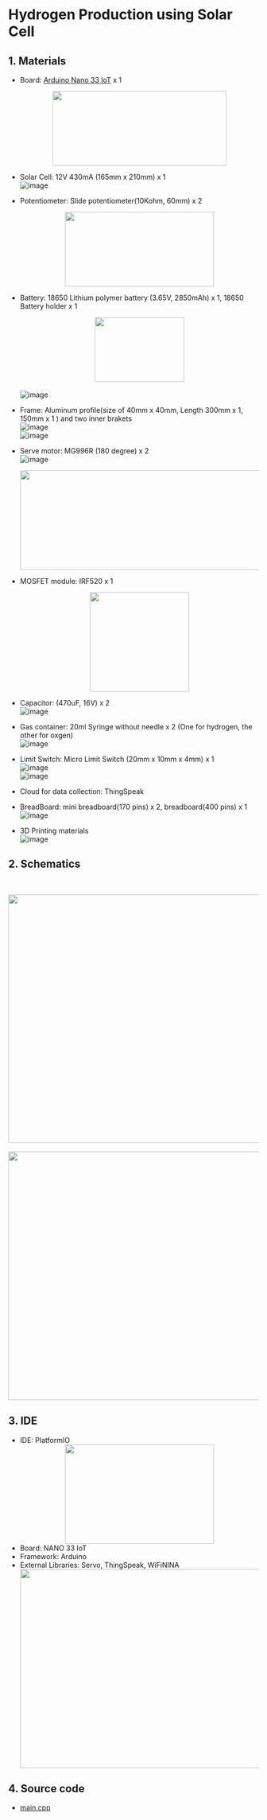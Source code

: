 # Hydrogen Production using Solar Cell 


## 1. Materials
 - Board: [Arduino Nano 33 IoT](https://store-usa.arduino.cc/products/arduino-nano-33-iot) x 1 
   <br><center><img src="https://user-images.githubusercontent.com/24539773/196139174-9f35df38-fccd-4a61-90d6-cf9083055df7.png" width="350" height="150"></center>


 - Solar Cell: 12V 430mA (165mm x 210mm) x 1
   <br>![image](https://user-images.githubusercontent.com/24539773/196139610-4e6d90d5-6e4b-46d4-8e78-0af7e12ff71a.png)

 -  Potentiometer: Slide potentiometer(10Kohm, 60mm) x 2
    <br><center><img src="https://user-images.githubusercontent.com/24539773/196139798-0f99e40f-3033-4aea-8e89-70e18fa872e2.png" width="300" height="150"></center>

 -  Battery: 18650 Lithium polymer battery (3.65V, 2850mAh) x 1, 18650 Battery holder x 1
    <br><center><img src="https://user-images.githubusercontent.com/24539773/196142917-96c628a4-c243-45d7-97d8-1ee9a2eac63f.png" width="180" height="130"></center>
    <br>![image](https://user-images.githubusercontent.com/24539773/196143255-030dae8d-5aaf-44dc-a31b-cfddcaa98608.png)


 -  Frame: Aluminum profile(size of 40mm x 40mm, Length 300mm x 1, 150mm x 1 ) and two inner brakets 
    <br>![image](https://user-images.githubusercontent.com/24539773/196143647-7780ec18-cb9c-42e8-8c5e-1da83c12dcef.png)
    <br>![image](https://user-images.githubusercontent.com/24539773/196342645-c2c19511-9486-40a7-9dfa-8e017d8fcdb0.png)

 -  Serve motor: MG996R (180 degree) x 2
    <br>![image](https://user-images.githubusercontent.com/24539773/196140738-d56a92d2-846e-47ed-a68b-455eb37a92dd.png)
    <br><center><img src="https://user-images.githubusercontent.com/24539773/196348289-68f05b2b-3754-41da-ab18-15733a44907c.png" width="600" height="200"></center>


 -  MOSFET module: IRF520 x 1
    <br><center><img src="https://user-images.githubusercontent.com/24539773/196126013-d468d98e-1329-424f-954f-2957cacb88dc.png" width="200" height="200"></center>
 -  Capacitor: (470uF, 16V) x 2
    <br>![image](https://user-images.githubusercontent.com/24539773/196141943-f7f55970-9b65-4627-8c66-d29f4d0bb8db.png)

 -  Gas container: 20ml Syringe without needle x 2 (One for hydrogen, the other for oxgen)
    <br>![image](https://user-images.githubusercontent.com/24539773/196142093-68618e82-0b3f-4c0b-a6c3-c265447f8009.png)

 -  Limit Switch: Micro Limit Switch (20mm x 10mm x 4mm) x 1
    <br>![image](https://user-images.githubusercontent.com/24539773/196125048-a510d89f-af0a-44c9-9fc9-8f59de2e4870.png)
    <br>![image](https://user-images.githubusercontent.com/24539773/196144259-121463aa-755d-4f15-8f19-072e7159a8f2.png)


 -  Cloud for data collection: ThingSpeak
 -  BreadBoard: mini breadboard(170 pins) x 2, breadboard(400 pins) x 1 
    <br>![image](https://user-images.githubusercontent.com/24539773/196348869-1e9d2e9c-a9f2-4d7d-b831-109af46239d8.png)

 -  3D Printing materials
    <br>![image](https://user-images.githubusercontent.com/24539773/196142578-59014d55-f3eb-4a76-bcc3-9f58dda46296.png)


## 2. Schematics
<br><center><img src="https://user-images.githubusercontent.com/24539773/196136024-046e4035-a7d5-4530-87c1-c7475ac1a868.png" width="800" height="500"></center>
<br><center><img src="https://user-images.githubusercontent.com/24539773/196137880-42384489-6d44-42a2-8436-636a1aa5b105.png" width="900" height="500"></center>


## 3. IDE
- IDE: PlatformIO
  <br><center><img src="https://user-images.githubusercontent.com/24539773/196131306-1eaf5d87-9d2f-4f19-916e-f541fe38f737.png" width="300" height="200"></center>
- Board: NANO 33 IoT
- Framework: Arduino
- External Libraries: Servo, ThingSpeak, WiFiNINA
  <br><center><img src="https://user-images.githubusercontent.com/24539773/196130832-361869a0-7b5f-4159-92f5-91269914a8f6.png" width="850" height="400"></center>

## 4. Source code
- [main.cpp](https://github.com/iispace/IoT/blob/main/Hydrogen_Prod/main.cpp)
